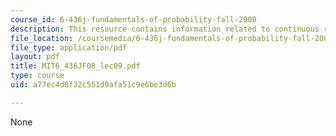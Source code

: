 ```yaml
---
course_id: 6-436j-fundamentals-of-probability-fall-2008
description: This resource contains information related to continuous random variables.
file_location: /coursemedia/6-436j-fundamentals-of-probability-fall-2008/a77ec4d8f32c551d9afa51c9e6be3d6b_MIT6_436JF08_lec09.pdf
file_type: application/pdf
layout: pdf
title: MIT6_436JF08_lec09.pdf
type: course
uid: a77ec4d8f32c551d9afa51c9e6be3d6b

---
```

None